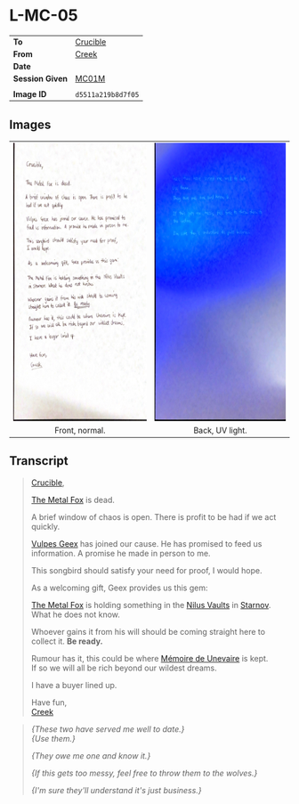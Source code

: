 # L-MC-05

|||
| --- | --- |
| **To** | [Crucible](../characters/crucible.md) | letter.1
| **From** | [Creek](../characters/creek.md) |
| **Date** | |
| **Session Given** | [MC01M](../sessions/MC01M.md) |
|||
| **Image ID** | `d5511a219b8d7f05` |

## Images

|||
|:---:|:---:|
| <img src="https://raw.githubusercontent.com/jesskelsall/astarus-images/main/letters/d5511a219b8d7f05-1.jpg" height="500" /> | <img src="https://raw.githubusercontent.com/jesskelsall/astarus-images/main/letters/d5511a219b8d7f05-2.jpg" height="500" /> |
| Front, normal. | Back, UV light. |

## Transcript

> [Crucible](../characters/crucible.md),
>
> [The Metal Fox](../characters/vulpes-geen.md) is dead.
>
> A brief window of chaos is open. There is profit to be had if we act quickly.
>
> [Vulpes Geex](../characters/vulpes-geex.md) has joined our cause. He has promised to feed us information. A promise he made in person to me.
>
> This songbird should satisfy your need for proof, I would hope.
>
> As a welcoming gift, Geex provides us this gem:
>
> [The Metal Fox](../characters/vulpes-geen.md) is holding something in the [Nilus Vaults](../places/buildings/government/nilus-vaults.md) in [Starnov](../places/cities/starnov.md). What he does not know.
>
> Whoever gains it from his will should be coming straight here to collect it. **Be ready.**
>
> Rumour has it, this could be where [Mémoire de Unevaire](../items/echneshment/weapons/memoire-de-unevaire.md) is kept.  
> If so we will all be rich beyond our wildest dreams.
>
> I have a buyer lined up.
>
> Have fun,  
> [Creek](../characters/creek.md)

> *{These two have served me well to date.}*  
> *{Use them.}*
>
> *{They owe me one and know it.}*
>
> *{If this gets too messy, feel free to throw them to the wolves.}*
>
> *{I'm sure they'll understand it's just business.}*
